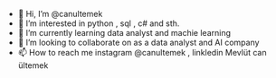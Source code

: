 - 👋 Hi, I’m @canultemek
- 👀 I’m interested in python , sql , c# and sth.
- 🌱 I’m currently learning data analyst and machie learning
- 💞️ I’m looking to collaborate on as a data analyst and AI company
- 📫 How to reach me instagram @canultemek , linkledin Mevlüt can ültemek

<!---
canultemek/canultemek is a ✨ special ✨ repository because its `README.md` (this file) appears on your GitHub profile.
You can click the Preview link to take a look at your changes.
--->
